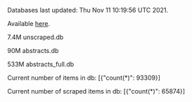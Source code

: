 Databases last updated: Thu Nov 11 10:19:56 UTC 2021. 

Available [here](https://github.com/cbeauhilton/ash-db/releases).

7.4M	unscraped.db

90M	abstracts.db

533M	abstracts_full.db

Current number of items in db:
[{"count(*)": 93309}]

Current number of scraped items in db:
[{"count(*)": 65874}]

